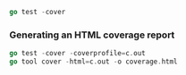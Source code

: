 ```go
go test -cover
```
### Generating an HTML coverage report
```go
go test -cover -coverprofile=c.out
go tool cover -html=c.out -o coverage.html 
```